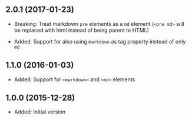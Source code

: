 

## 2.0.1 (2017-01-23)

- Breaking: Treat markdown `pre` elements as a `md` element (`<pre md>` will be replaced with html instead of being parent to HTML)

- Added: Support for also using `markdown` as tag property instead of only `md`


## 1.1.0 (2016-01-03)

- Added: Support for `<markdown>` and `<md>` elements

## 1.0.0 (2015-12-28)

- Added: Initial version
